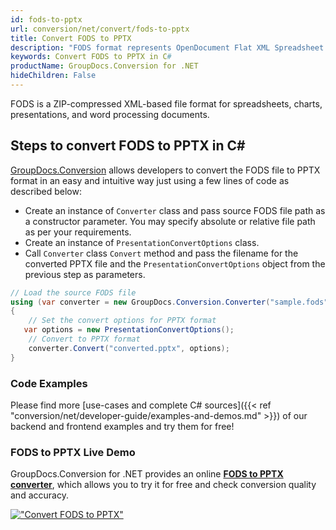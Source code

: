 ```yaml
---
id: fods-to-pptx
url: conversion/net/convert/fods-to-pptx
title: Convert FODS to PPTX
description: "FODS format represents OpenDocument Flat XML Spreadsheet with .fods extension. Learn how to convert FODS to PPTX file programmatically in C# language using GroupDocs.Conversion for .NET library."
keywords: Convert FODS to PPTX in C#
productName: GroupDocs.Conversion for .NET
hideChildren: False
---
```


FODS is a ZIP-compressed XML-based file format for spreadsheets, charts, presentations, and word processing documents.

## Steps to convert FODS to PPTX in C#

[GroupDocs.Conversion](https://products.groupdocs.com/conversion/net) allows developers to convert the FODS file to PPTX format in an easy and intuitive way just using a few lines of code as described below:

* Create an instance of `Converter` class and pass source FODS file path as a constructor parameter. You may specify absolute or relative file path as per your requirements. 
* Create an instance of `PresentationConvertOptions` class.
* Call `Converter` class `Convert` method and pass the filename for the converted PPTX file and the `PresentationConvertOptions` object from the previous step as parameters.

```csharp
// Load the source FODS file
using (var converter = new GroupDocs.Conversion.Converter("sample.fods"))
{
    // Set the convert options for PPTX format
   var options = new PresentationConvertOptions();
    // Convert to PPTX format
    converter.Convert("converted.pptx", options);
}
```

### Code Examples

Please find more [use-cases and complete C# sources]({{< ref "conversion/net/developer-guide/examples-and-demos.md" >}}) of our backend and frontend examples and try them for free!

### FODS to PPTX Live Demo

GroupDocs.Conversion for .NET provides an online [**FODS to PPTX converter**](https://products.groupdocs.app/conversion/fods-to-pptx), which allows you to try it for free and check conversion quality and accuracy.

[!["Convert FODS to PPTX"](conversion/net/images/convert-to-pptx/convert-fods-to-pptx.png)](https://products.groupdocs.app/conversion/fods-to-pptx)